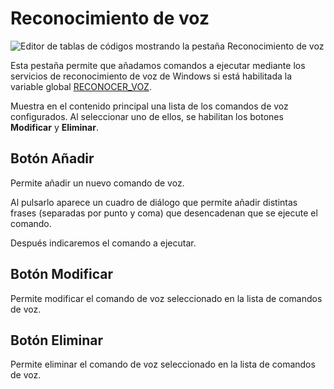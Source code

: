 # Reconocimiento de voz

![Editor de tablas de códigos mostrando la pestaña Reconocimiento de voz](../../../../.gitbook/assets/PestañaReconocimientoVoz.PNG)

Esta pestaña permite que añadamos comandos a ejecutar mediante los servicios de reconocimiento de voz de Windows si está habilitada la variable global [RECONOCER_VOZ](../../digi3d.net/ventana-de-dibujo/variables/r/reconocer-voz.md).

Muestra en el contenido principal una lista de los comandos de voz configurados. Al seleccionar uno de ellos, se habilitan los botones **Modificar** y **Eliminar**.

## Botón Añadir

Permite añadir un nuevo comando de voz.

Al pulsarlo aparece un cuadro de diálogo que permite añadir distintas frases (separadas por punto y coma) que desencadenan que se ejecute el comando.

Después indicaremos el comando a ejecutar.

## Botón Modificar

Permite modificar el comando de voz seleccionado en la lista de comandos de voz.

## Botón Eliminar

Permite eliminar el comando de voz seleccionado en la lista de comandos de voz.
